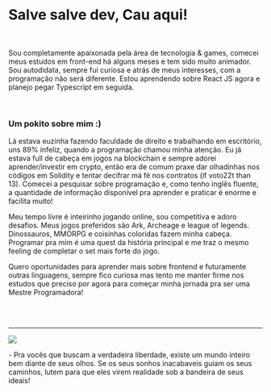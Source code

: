 # Salve salve dev, Cau aqui!

<br>
<div>
  <p> Sou completamente apaixonada pela área de tecnologia & games, comecei meus estudos em front-end há alguns meses e tem sido muito animador. 
  Sou autodidata, sempre fui curiosa e atrás de meus interesses, com a programação não será diferente. 
  Estou aprendendo sobre React JS agora e planejo pegar Typescript em seguida.</p>
  <br>
  <h3>Um pokito sobre mim :)</h3>
  <p>Lá estava euzinha fazendo faculdade de direito e trabalhando em escritório, uns 89% infeliz, quando a programação chamou minha atenção. Eu já estava full de 			cabeça em jogos na blockchain e sempre adorei aprender/investir em crypto, então era de comum praxe dar olhadinhas nos códigos em Solidity e tentar decifrar má fé nos contratos (if voto22t than 13). Comecei a pesquisar sobre programação e, como tenho inglês fluente, a quantidade de informação disponível pra aprender e praticar é enorme e facilita muito!</p>
  <p>Meu tempo livre é inteirinho jogando online, sou competitiva e adoro desafios. Meus jogos preferidos são Ark, Archeage e league of legends. Dinossauros, MMORPG e coisinhas coloridas fazem minha cabeça. Programar pra mim é uma quest da história principal e me traz o mesmo feeling de completar o set mais forte do jogo.</p>
  <p>Quero oportunidades para aprender mais sobre frontend e futuramente outras linguagens, sempre fico curiosa mas tento me manter firme nos estudos que preciso por agora para começar minha jornada pra ser uma Mestre Programadora!</p>
</div>
<br>
<br>
<hr>

<img src="https://media.tenor.com/RPsECevq3AIAAAAd/one-piece-we-are.gif" />
<p>- Pra vocês que buscam a verdadeira liberdade, existe um mundo inteiro bem diante de seus olhos. Se os seus sonhos inacabaveis guiam os seus caminhos, lutem para que eles virem realidade sob a bandeira de seus ideais!</p>


